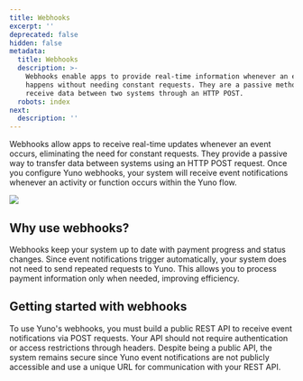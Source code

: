 ```yaml
---
title: Webhooks
excerpt: ''
deprecated: false
hidden: false
metadata:
  title: Webhooks
  description: >-
    Webhooks enable apps to provide real-time information whenever an event
    happens without needing constant requests. They are a passive method to
    receive data between two systems through an HTTP POST.
  robots: index
next:
  description: ''
---
```

Webhooks allow apps to receive real-time updates whenever an event occurs, eliminating the need for constant requests. They provide a passive way to transfer data between systems using an HTTP POST request. Once you configure Yuno webhooks, your system will receive event notifications whenever an activity or function occurs within the Yuno flow.

![](https://files.readme.io/3dded07-concepts-webhooks.png)

## Why use webhooks?

Webhooks keep your system up to date with payment progress and status changes. Since event notifications trigger automatically, your system does not need to send repeated requests to Yuno. This allows you to process payment information only when needed, improving efficiency.

## Getting started with webhooks

To use Yuno's webhooks, you must build a public REST API to receive event notifications via POST requests. Your API should not require authentication or access restrictions through headers. Despite being a public API, the system remains secure since Yuno event notifications are not publicly accessible and use a unique URL for communication with your REST API.